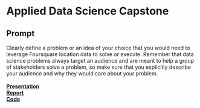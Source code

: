 # Applied Data Science Capstone
## Prompt
Clearly define a problem or an idea of your choice that you would need to leverage Foursquare location data to solve or execute. Remember that data science problems always target an audience and are meant to help a group of stakeholders solve a problem, so make sure that you explicitly describe your audience and why they would care about your problem. <br><br>
**[Presentation](https://github.com/Mahluza/Data-Science-Capstone/blob/master/AfricaToursPresentation.pdf)** <br>
**[Report](https://github.com/Mahluza/Data-Science-Capstone/blob/master/AfricaToursReport.pdf)** <br>
**[Code](https://github.com/Mahluza/Data-Science-Capstone/blob/master/AfricaToursAnalysis.ipynb)** <br>
